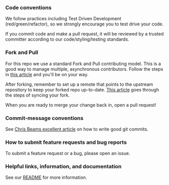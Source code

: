 ### Code conventions
We follow practices including Test Driven Development (red/green/refactor), so we strongly encourage you to test drive your code. 

If you commit code and make a pull request, it will be reviewed by a trusted committer according to our code/styling/testing standards.

### Fork and Pull
For this repo we use a standard Fork and Pull contributing model.  This is a good way to manage multiple, asynchronous contributors.  Follow the steps in [this article](https://help.github.com/articles/fork-a-repo/) and you'll be on your way.

After forking, remember to set up a remote that points to the upstream repository to keep your forked repo up-to-date. [This article](https://help.github.com/articles/syncing-a-fork/) goes through the steps of syncing your fork.

When you are ready to merge your change back in, open a pull request!

### Commit-message conventions
See [Chris Beams excellent article](https://chris.beams.io/posts/git-commit/) on how to write good git commits.

### How to submit feature requests and bug reports
To submit a feature request or a bug, please open an issue.

### Helpful links, information, and documentation
See our [README](../README.md) for more information.
